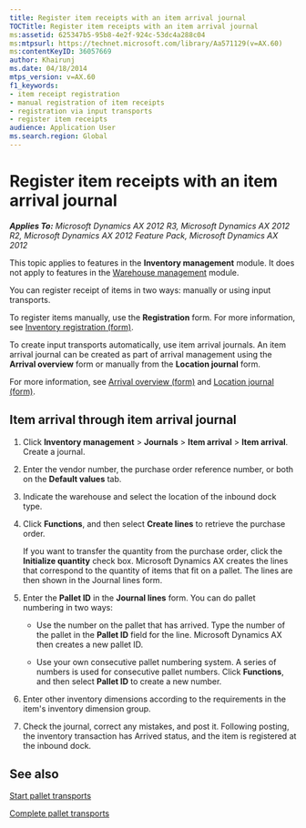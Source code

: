 ```yaml
---
title: Register item receipts with an item arrival journal
TOCTitle: Register item receipts with an item arrival journal
ms:assetid: 625347b5-95b8-4e2f-924c-53dc4a288c04
ms:mtpsurl: https://technet.microsoft.com/library/Aa571129(v=AX.60)
ms:contentKeyID: 36057669
author: Khairunj
ms.date: 04/18/2014
mtps_version: v=AX.60
f1_keywords:
- item receipt registration
- manual registration of item receipts
- registration via input transports
- register item receipts
audience: Application User
ms.search.region: Global
---
```


# Register item receipts with an item arrival journal 


_**Applies To:** Microsoft Dynamics AX 2012 R3, Microsoft Dynamics AX 2012 R2, Microsoft Dynamics AX 2012 Feature Pack, Microsoft Dynamics AX 2012_

This topic applies to features in the **Inventory management** module. It does not apply to features in the [Warehouse management](warehouse-management.md) module.

You can register receipt of items in two ways: manually or using input transports.

To register items manually, use the **Registration** form. For more information, see [Inventory registration (form)](https://technet.microsoft.com/library/aa615731\(v=ax.60\)).

To create input transports automatically, use item arrival journals. An item arrival journal can be created as part of arrival management using the **Arrival overview** form or manually from the **Location journal** form.

For more information, see [Arrival overview (form)](https://technet.microsoft.com/library/hh227654\(v=ax.60\)) and [Location journal (form)](https://technet.microsoft.com/library/aa584822\(v=ax.60\)).

## Item arrival through item arrival journal

1.  Click **Inventory management** \> **Journals** \> **Item arrival** \> **Item arrival**. Create a journal.

2.  Enter the vendor number, the purchase order reference number, or both on the **Default values** tab.

3.  Indicate the warehouse and select the location of the inbound dock type.

4.  Click **Functions**, and then select **Create lines** to retrieve the purchase order.
    
    If you want to transfer the quantity from the purchase order, click the **Initialize quantity** check box. Microsoft Dynamics AX creates the lines that correspond to the quantity of items that fit on a pallet. The lines are then shown in the Journal lines form.

5.  Enter the **Pallet ID** in the **Journal lines** form. You can do pallet numbering in two ways:
    
      - Use the number on the pallet that has arrived. Type the number of the pallet in the **Pallet ID** field for the line. Microsoft Dynamics AX then creates a new pallet ID.
    
      - Use your own consecutive pallet numbering system. A series of numbers is used for consecutive pallet numbers. Click **Functions**, and then select **Pallet ID** to create a new number.

6.  Enter other inventory dimensions according to the requirements in the item's inventory dimension group.

7.  Check the journal, correct any mistakes, and post it. Following posting, the inventory transaction has Arrived status, and the item is registered at the inbound dock.

## See also

[Start pallet transports](start-pallet-transports.md)

[Complete pallet transports](complete-pallet-transports.md)

  


